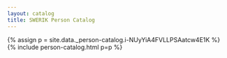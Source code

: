 ```yaml
---
layout: catalog
title: SWERIK Person Catalog
---
```

{% assign p = site.data._person-catalog.i-NUyYiA4FVLLPSAatcw4E1K %}
{% include person-catalog.html p=p %}

